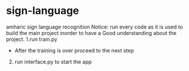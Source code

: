 # sign-language
amharic sign language recognition
Notice: run every code as it is used to build the main project inorder to have a 
Good understanding about the project.
1.run train.py
- After the training is over proceed to the next step
2. run interface.py to start the app 
